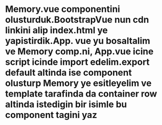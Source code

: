 # Memory.vue componentini olusturduk.BootstrapVue nun cdn linkini alip index.html ye yapistirdik.App. vue yu bosaltalim ve Memory comp.ni, App.vue icine script icinde import edelim.export default altinda ise component olusturp Memory ye esitleyelim ve template tarafinda da container row altinda istedigin bir isimle bu component tagini yaz